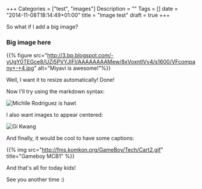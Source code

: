 +++
Categories = ["test", "images"]
Description = ""
Tags = []
date = "2014-11-08T18:14:49+01:00"
title = "Image test"
draft = true
+++

So what if I add a big image?

### Big image here

{{% figure src="http://3.bp.blogspot.com/-yUgY0TEGce8/UZj5PVYJlFI/AAAAAAAAMew/8xVoxntlVv4/s1600/VFcompany+-+4.jpg" alt="Miyavi is awesome!"%}}

Well, I want it to resize automatically! Done!

Now I'll try using the markdown syntax:

![Michlle Rodriguez is hawt](http://images6.alphacoders.com/466/466111.jpg "Michelle Rodriguez")

I also want images to appear centered:

![](https://irena040506.files.wordpress.com/2011/03/gi-kwang.png "Gi Kwang")

And finally, it would be cool to have some captions:

{{% img src="http://fms.komkon.org/GameBoy/Tech/Cart2.gif" title="Gameboy MCB1" %}}

And that's all for today kids!

See you another time :)
